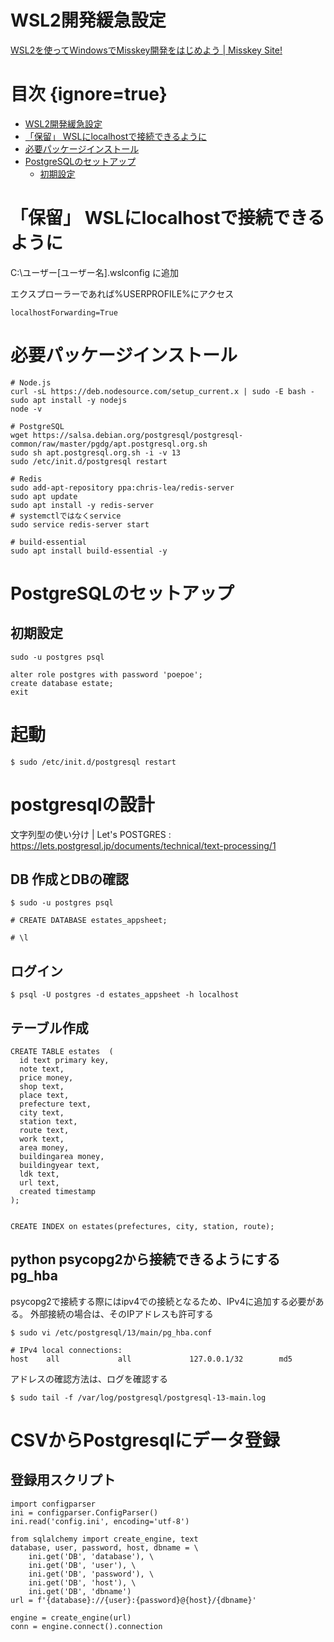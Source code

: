# WSL2開発緩急設定

[WSL2を使ってWindowsでMisskey開発をはじめよう | Misskey Site!](https://misskey-site.com/posts/wsl2-dev-misskey)

# 目次 {ignore=true}
<!-- @import "[TOC]" {cmd="toc" depthFrom=1 depthTo=6 orderedList=false} -->

<!-- code_chunk_output -->

- [WSL2開発緩急設定](#wsl2開発緩急設定)
- [「保留」 WSLにlocalhostで接続できるように](#保留-wslにlocalhostで接続できるように)
- [必要パッケージインストール](#必要パッケージインストール)
- [PostgreSQLのセットアップ](#postgresqlのセットアップ)
  - [初期設定](#初期設定)

<!-- /code_chunk_output -->

# 「保留」 WSLにlocalhostで接続できるように

C:\ユーザー\[ユーザー名]\.wslconfig に追加

エクスプローラーであれば%USERPROFILE%にアクセス
```
localhostForwarding=True
```


# 必要パッケージインストール

```
# Node.js
curl -sL https://deb.nodesource.com/setup_current.x | sudo -E bash -
sudo apt install -y nodejs
node -v

# PostgreSQL
wget https://salsa.debian.org/postgresql/postgresql-common/raw/master/pgdg/apt.postgresql.org.sh
sudo sh apt.postgresql.org.sh -i -v 13
sudo /etc/init.d/postgresql restart

# Redis
sudo add-apt-repository ppa:chris-lea/redis-server
sudo apt update
sudo apt install -y redis-server
# systemctlではなくservice
sudo service redis-server start

# build-essential
sudo apt install build-essential -y
```

# PostgreSQLのセットアップ

## 初期設定
```
sudo -u postgres psql
```

```
alter role postgres with password 'poepoe';
create database estate;
exit
```

# 起動

```
$ sudo /etc/init.d/postgresql restart
```

# postgresqlの設計

文字列型の使い分け | Let's POSTGRES : https://lets.postgresql.jp/documents/technical/text-processing/1

## DB 作成とDBの確認

```
$ sudo -u postgres psql
```

```
# CREATE DATABASE estates_appsheet;

# \l
```



## ログイン
```
$ psql -U postgres -d estates_appsheet -h localhost
```


## テーブル作成

```
CREATE TABLE estates  (
  id text primary key,
  note text,
  price money,
  shop text, 
  place text, 
  prefecture text, 
  city text, 
  station text, 
  route text, 
  work text, 
  area money, 
  buildingarea money, 
  buildingyear text, 
  ldk text, 
  url text, 
  created timestamp
);


CREATE INDEX on estates(prefectures, city, station, route);
```

## python psycopg2から接続できるようにする pg_hba

psycopg2で接続する際にはipv4での接続となるため、IPv4に追加する必要がある。
外部接続の場合は、そのIPアドレスも許可する

```
$ sudo vi /etc/postgresql/13/main/pg_hba.conf 
```

```
# IPv4 local connections:
host    all             all             127.0.0.1/32        md5
```

アドレスの確認方法は、ログを確認する

```
$ sudo tail -f /var/log/postgresql/postgresql-13-main.log 
```



# CSVからPostgresqlにデータ登録
## 登録用スクリプト

```
import configparser
ini = configparser.ConfigParser()
ini.read('config.ini', encoding='utf-8')

from sqlalchemy import create_engine, text
database, user, password, host, dbname = \
    ini.get('DB', 'database'), \
    ini.get('DB', 'user'), \
    ini.get('DB', 'password'), \
    ini.get('DB', 'host'), \
    ini.get('DB', 'dbname')
url = f'{database}://{user}:{password}@{host}/{dbname}'

engine = create_engine(url)
conn = engine.connect().connection

```